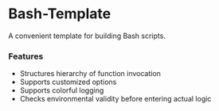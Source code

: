 # Bash-Template
A convenient template for building Bash scripts.

### Features

- Structures hierarchy of function invocation
- Supports customized options
- Supports colorful logging
- Checks environmental validity before entering actual logic
